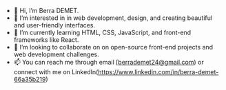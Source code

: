 - 👋 Hi, I’m Berra DEMET. 
- 👀 I’m interested in  in web development, design, and creating beautiful and user-friendly interfaces.
- 🌱 I’m currently learning HTML, CSS, JavaScript, and front-end frameworks like React.
- 💞️ I’m looking to collaborate on on open-source front-end projects and web development challenges.
- 📫 You can reach me through email [berrademet24@gmail.com) or connect with me on LinkedIn(https://www.linkedin.com/in/berra-demet-66a35b219)




